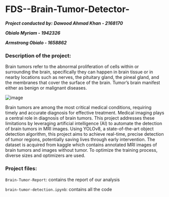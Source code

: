 # FDS--Brain-Tumor-Detector-
***Project conducted by:***
***Dawood Ahmad Khan - 2168170***

***Obialo Myriam - 1942326***

***Armstrong Obialo - 1658862***


### Description of the project: 
Brain tumors refer to the abnormal proliferation of cells within or surrounding the brain, specifically they can happen in brain tissue or in nearby locations such as nerves, the pituitary gland, the pineal gland, and the membranes that cover the surface of the brain. Tumor’s brain manifest either as benign or malignant diseases.


![image](https://github.com/user-attachments/assets/383f4bfe-7a58-41bc-951f-b6bb1d0725e1)


Brain tumors are among the most critical medical conditions, requiring timely and accurate diagnosis for effective treatment. Medical imaging plays a central role in diagnosis of brain tumors. 
This project addresses these limitations by leveraging artificial intelligence (AI) to automate the detection of brain tumors in MRI images. Using YOLOv8, a state-of-the-art object detection algorithm, this project aims to achieve real-time, precise detection of tumor regions, potentially saving lives through early intervention.
The dataset is acquired from kaggle which contains annotated MRI images of brain tumors and images without tumor. To optimize the training process, diverse sizes and optimizers are used.

### Project files: 
`Brain-Tumor-Report`: contains the report of our analysis

`brain-tumor-detection.ipynb`: contains all the code 
